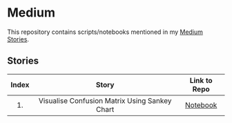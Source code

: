 # Medium
 This repository contains scripts/notebooks mentioned in my <a href="https://medium.com/@hrishikesh.pe">Medium Stories</a>.
 
 ## Stories
|Index|Story|Link to Repo|
|:----:|:----:|:---:|
|1.| Visualise Confusion Matrix Using Sankey Chart|<a href="https://github.com/hrishi-ds/Medium/tree/main/Visualize-Confusion-Matrix-Using-Sankey-Diagram">Notebook</a>|
